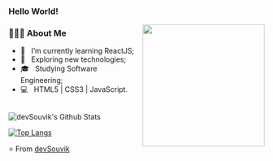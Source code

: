 ### Hello World!

<img align='right' src="https://media.giphy.com/media/ekjmhJUGHJm7FC4Juo/giphy.gif" width="240">

<h3> 👨🏻‍💻 About Me </h3>

- 🔭 &nbsp; I’m currently learning ReactJS;
- 🤔 &nbsp; Exploring new technologies;
- 🎓 &nbsp; Studying Software Engineering;
- 💻 &nbsp; HTML5 | CSS3 | JavaScript.

</br>

<img align="center" src="https://github-readme-stats.vercel.app/api?username=fonluc&include_all_commits=true&count_private=true&show_icons=true&line_height=20&title_color=7A7ADB&icon_color=2234AE&text_color=D3D3D3&bg_color=0,000000,130F40" alt="devSouvik's Github Stats">

[![Top Langs](https://github-readme-stats.vercel.app/api/top-langs/?username=fonluc&layout=compact&text_color=daf7dc&bg_color=151515)](https://github.com/devSouvik/github-readme-stats)

⭐️ From [devSouvik](https://github.com/devSouvik)
